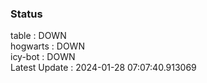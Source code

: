 ### Status


table : DOWN  
hogwarts : DOWN  
icy-bot : DOWN  
Latest Update : 2024-01-28 07:07:40.913069
